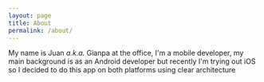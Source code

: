 ```yaml
---
layout: page
title: About
permalink: /about/
---
```


My name is Juan _a.k.a._ Gianpa at the office, I'm a mobile developer, my main background is as an Android developer but recently I'm trying out iOS so I decided to do this app on both platforms using clear architecture